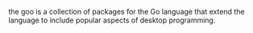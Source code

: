 the goo is a collection of packages for the Go language that extend the language to include popular aspects of desktop programming.